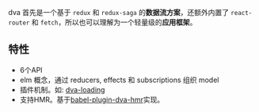 
dva 首先是一个基于 `redux` 和 `redux-saga` 的**数据流方案**，还额外内置了 `react-router` 和 `fetch`，所以也可以理解为一个轻量级的**应用框架**。


##  特性

* 6个API
* elm 概念，通过 reducers, effects 和 subscriptions 组织 model
* 插件机制。如: [dva-loading](https://github.com/dvajs/dva/tree/master/packages/dva-loading)
* 支持HMR。基于[babel-plugin-dva-hmr](https://github.com/dvajs/babel-plugin-dva-hmr)实现。


